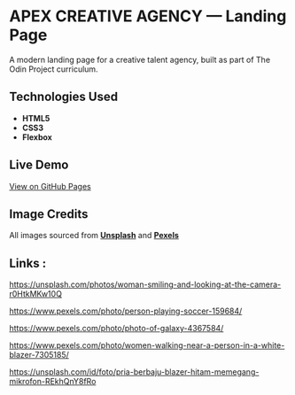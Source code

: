  # **APEX CREATIVE AGENCY — Landing Page**

A modern landing page for a creative talent agency, built as part of The Odin Project curriculum.

 ## **Technologies Used**

- **HTML5**
- **CSS3**
- **Flexbox**

## **Live Demo**

[View on GitHub Pages](https://inaladevi.github.io/landing-page/)

## **Image Credits**

All images sourced from **[Unsplash](https://unsplash.com)** and **[Pexels](https://pexels.com)**  

## **Links** :

https://unsplash.com/photos/woman-smiling-and-looking-at-the-camera-r0HtkMKw10Q

https://www.pexels.com/photo/person-playing-soccer-159684/

https://www.pexels.com/photo/photo-of-galaxy-4367584/

https://www.pexels.com/photo/women-walking-near-a-person-in-a-white-blazer-7305185/

https://unsplash.com/id/foto/pria-berbaju-blazer-hitam-memegang-mikrofon-REkhQnY8fRo


